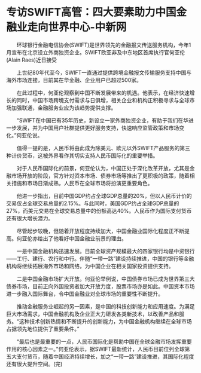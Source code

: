 # 专访SWIFT高管：四大要素助力中国金融业走向世界中心-中新网

　　环球银行金融电信协会(SWIFT)是世界领先的金融报文传送服务机构，今年1月宣布在北京设立外商独资企业。SWIFT欧亚非及中东地区首席执行官何亚伦(Alain Raes)近日接受

　　上世纪80年代至今，SWIFT一直通过提供跨境金融报文传输服务支持中国与海外市场连接，目前其在华金融、企业用户已超过500家。

　　在此过程中，何亚伦观察到中国不断发展带来的机遇。他表示，在经济快速增长的同时，中国市场跨境支付需求与日俱增，相关企业和机构正积极寻求与全球市场加强联通，金融服务业应为该趋势提供支撑。

　　“SWIFT在中国已有35年历史，新设立一家外商独资企业，有助于我们在华进一步发展，并为中国用户社群提供更好服务支持，快速响应监管政策和市场变化。”何亚伦说。

　　值得一提的是，人民币将由此成为除美元、欧元以外SWIFT产品服务的第三种计价货币，这被外界看作其切实支持人民币国际化的重要举措。

　　对于人民币国际化的前景，何亚伦认为，中国正处于深化改革开放，尤其是金融市场开放的阶段，官方针对资本市场、债券市场等推出了更积极的政策，随着相关措施和市场日渐成熟，人民币在全球市场将扮演更重要角色。

　　他进一步指出，目前中国GDP约占全球GDP总量的20%，但以人民币计价的交易仅占全球交易总量的2.15%。与此同时，美国GDP约占全球GDP总量的27%，而美元交易在全球交易总量中的份额高达40%。人民币作为国际支付货币还有很大增长潜力。

　　尽管起步较晚，但随着开放程度持续加大，中国金融业国际化程度正不断提高。何亚伦亦给出了他看好中国金融业前景的理由。

　　一是中国金融机构迅速发展。目前全球资产规模最大的四家银行均是中资银行——工行、建行、农行和中行。伴随“一带一路”建设持续推进，中国的银行等金融机构将继续拓展海外市场和网络，为中国企业在相关国家投资提供支持。

　　二是中国金融市场扩大开放。何亚伦举例说，中国债券市场已成为世界第三大债券市场，目前正向外国投资者加大开放力度，股票市场亦是如此。中国资本市场进一步融入国际舞台，令中国金融业对全球市场的重要性不断提升。

　　推动金融服务业崛起的另一因素，是中国的科技创新能力和应用速度。为满足巨大市场需求，中国金融机构及企业正大力研发各类新技术，以改善产品和服务。“这种技术创新热情和不断提升的创新能力，为中国金融机构继续在全球市场占据领先地位提供了重要条件。”

　　“最后也是最重要的一点，人民币国际化是帮助中国在全球金融市场发挥重要作用的核心因素之一。”何亚伦表示，据SWIFT最新统计，人民币目前位列全球第五大支付货币，随着中国经济持续增长，加之“一带一路”建设推进，其国际化程度还有很大提升空间。(完)
